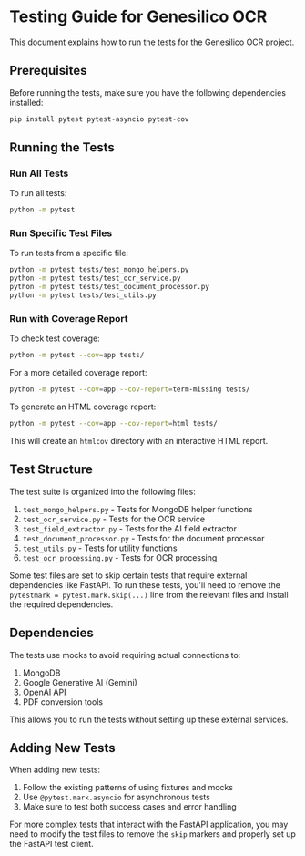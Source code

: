 # Testing Guide for Genesilico OCR

This document explains how to run the tests for the Genesilico OCR project.

## Prerequisites

Before running the tests, make sure you have the following dependencies installed:

```bash
pip install pytest pytest-asyncio pytest-cov
```

## Running the Tests

### Run All Tests

To run all tests:

```bash
python -m pytest
```

### Run Specific Test Files

To run tests from a specific file:

```bash
python -m pytest tests/test_mongo_helpers.py
python -m pytest tests/test_ocr_service.py
python -m pytest tests/test_document_processor.py
python -m pytest tests/test_utils.py
```

### Run with Coverage Report

To check test coverage:

```bash
python -m pytest --cov=app tests/
```

For a more detailed coverage report:

```bash
python -m pytest --cov=app --cov-report=term-missing tests/
```

To generate an HTML coverage report:

```bash
python -m pytest --cov=app --cov-report=html tests/
```

This will create an `htmlcov` directory with an interactive HTML report.

## Test Structure

The test suite is organized into the following files:

1. `test_mongo_helpers.py` - Tests for MongoDB helper functions
2. `test_ocr_service.py` - Tests for the OCR service
3. `test_field_extractor.py` - Tests for the AI field extractor
4. `test_document_processor.py` - Tests for the document processor
5. `test_utils.py` - Tests for utility functions
6. `test_ocr_processing.py` - Tests for OCR processing

Some test files are set to skip certain tests that require external dependencies like FastAPI. To run these tests, you'll need to remove the `pytestmark = pytest.mark.skip(...)` line from the relevant files and install the required dependencies.

## Dependencies

The tests use mocks to avoid requiring actual connections to:

1. MongoDB
2. Google Generative AI (Gemini)
3. OpenAI API
4. PDF conversion tools

This allows you to run the tests without setting up these external services.

## Adding New Tests

When adding new tests:

1. Follow the existing patterns of using fixtures and mocks
2. Use `@pytest.mark.asyncio` for asynchronous tests
3. Make sure to test both success cases and error handling

For more complex tests that interact with the FastAPI application, you may need to modify the test files to remove the `skip` markers and properly set up the FastAPI test client.